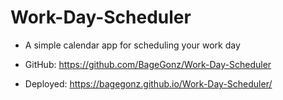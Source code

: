 # Work-Day-Scheduler
- A simple calendar app for scheduling your work day

- GitHub: https://github.com/BageGonz/Work-Day-Scheduler

- Deployed:  https://bagegonz.github.io/Work-Day-Scheduler/